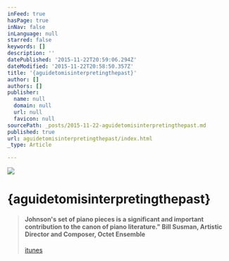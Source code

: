 ```yaml
---
inFeed: true
hasPage: true
inNav: false
inLanguage: null
starred: false
keywords: []
description: ''
datePublished: '2015-11-22T20:59:06.294Z'
dateModified: '2015-11-22T20:58:50.357Z'
title: '{aguidetomisinterpretingthepast}'
author: []
authors: []
publisher:
  name: null
  domain: null
  url: null
  favicon: null
sourcePath: _posts/2015-11-22-aguidetomisinterpretingthepast.md
published: true
url: aguidetomisinterpretingthepast/index.html
_type: Article

---
```

![](https://the-grid-user-content.s3-us-west-2.amazonaws.com/1cc68e48-eb7f-4409-95c4-956897eef7d7.jpg)

# {aguidetomisinterpretingthepast}

> #### Johnson's set of piano pieces is a significant and important contribution to the canon of piano literature." Bill Susman, Artistic Director and Composer, Octet Ensemble
> 
> [itunes][0]



[0]: https://itunes.apple.com/us/album/guide-to-misinterpreting-past/id674386536